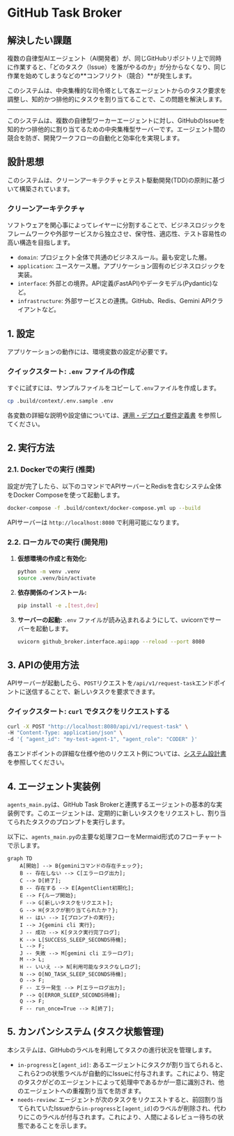 # GitHub Task Broker

## 解決したい課題

複数の自律型AIエージェント（AI開発者）が、同じGitHubリポジトリ上で同時に作業すると、「どのタスク（Issue）を誰がやるのか」が分からなくなり、同じ作業を始めてしまうなどの**コンフリクト（競合）**が発生します。

このシステムは、中央集権的な司令塔として各エージェントからのタスク要求を調整し、知的かつ排他的にタスクを割り当てることで、この問題を解決します。

---

このシステムは、複数の自律型ワーカーエージェントに対し、GitHubのIssueを知的かつ排他的に割り当てるための中央集権型サーバーです。エージェント間の競合を防ぎ、開発ワークフローの自動化と効率化を実現します。

## 設計思想

このシステムは、クリーンアーキテクチャとテスト駆動開発(TDD)の原則に基づいて構築されています。

### クリーンアーキテクチャ

ソフトウェアを関心事によってレイヤーに分割することで、ビジネスロジックをフレームワークや外部サービスから独立させ、保守性、適応性、テスト容易性の高い構造を目指します。

-   `domain`: プロジェクト全体で共通のビジネスルール。最も安定した層。
-   `application`: ユースケース層。アプリケーション固有のビジネスロジックを実装。
-   `interface`: 外部との境界。API定義(FastAPI)やデータモデル(Pydantic)など。
-   `infrastructure`: 外部サービスとの連携。GitHub、Redis、Gemini APIクライアントなど。

## 1. 設定

アプリケーションの動作には、環境変数の設定が必要です。

### クイックスタート: `.env` ファイルの作成

すぐに試すには、サンプルファイルをコピーして`.env`ファイルを作成します。

```bash
cp .build/context/.env.sample .env
```

各変数の詳細な説明や設定値については、[運用・デプロイ要件定義書](./docs/architecture/operational-requirements.md#8-環境変数) を参照してください。

## 2. 実行方法

### 2.1. Dockerでの実行 (推奨)

設定が完了したら、以下のコマンドでAPIサーバーとRedisを含むシステム全体をDocker Composeを使って起動します。

```bash
docker-compose -f .build/context/docker-compose.yml up --build
```

APIサーバーは `http://localhost:8080` で利用可能になります。

### 2.2. ローカルでの実行 (開発用)

1.  **仮想環境の作成と有効化:**
    ```bash
    python -m venv .venv
    source .venv/bin/activate
    ```

2.  **依存関係のインストール:**
    ```bash
    pip install -e .[test,dev]
    ```

3.  **サーバーの起動:**
    `.env` ファイルが読み込まれるようにして、uvicornでサーバーを起動します。
    ```bash
    uvicorn github_broker.interface.api:app --reload --port 8080
    ```

## 3. APIの使用方法

APIサーバーが起動したら、`POST`リクエストを`/api/v1/request-task`エンドポイントに送信することで、新しいタスクを要求できます。

### クイックスタート: `curl` でタスクをリクエストする

```bash
curl -X POST "http://localhost:8080/api/v1/request-task" \
-H "Content-Type: application/json" \
-d '{ "agent_id": "my-test-agent-1", "agent_role": "CODER" }'
```

各エンドポイントの詳細な仕様や他のリクエスト例については、[システム設計書](./docs/architecture/index.md#4-api仕様) を参照してください。


## 4. エージェント実装例

`agents_main.py`は、GitHub Task Brokerと連携するエージェントの基本的な実装例です。このエージェントは、定期的に新しいタスクをリクエストし、割り当てられたタスクのプロンプトを実行します。

以下に、`agents_main.py`の主要な処理フローをMermaid形式のフローチャートで示します。

```mermaid
graph TD
    A[開始] --> B{geminiコマンドの存在チェック};
    B -- 存在しない --> C[エラーログ出力];
    C --> D[終了];
    B -- 存在する --> E[AgentClient初期化];
    E --> F{ループ開始};
    F --> G[新しいタスクをリクエスト];
    G --> H{タスクが割り当てられたか？};
    H -- はい --> I{プロンプトの実行};
    I --> J{gemini cli 実行};
    J -- 成功 --> K[タスク実行完了ログ];
    K --> L[SUCCESS_SLEEP_SECONDS待機];
    L --> F;
    J -- 失敗 --> M[gemini cli エラーログ];
    M --> L;
    H -- いいえ --> N[利用可能なタスクなしログ];
    N --> O[NO_TASK_SLEEP_SECONDS待機];
    O --> F;
    F -- エラー発生 --> P[エラーログ出力];
    P --> Q[ERROR_SLEEP_SECONDS待機];
    Q --> F;
    F -- run_once=True --> R[終了];
```

## 5. カンバンシステム (タスク状態管理)

本システムは、GitHubのラベルを利用してタスクの進行状況を管理します。

-   `in-progress`と`[agent_id]`: あるエージェントにタスクが割り当てられると、これら2つの状態ラベルが自動的にIssueに付与されます。これにより、特定のタスクがどのエージェントによって処理中であるかが一意に識別され、他のエージェントへの重複割り当てを防ぎます。
-   `needs-review`: エージェントが次のタスクをリクエストすると、前回割り当てられていたIssueから`in-progress`と`[agent_id]`のラベルが削除され、代わりにこのラベルが付与されます。これにより、人間によるレビュー待ちの状態であることを示します。
